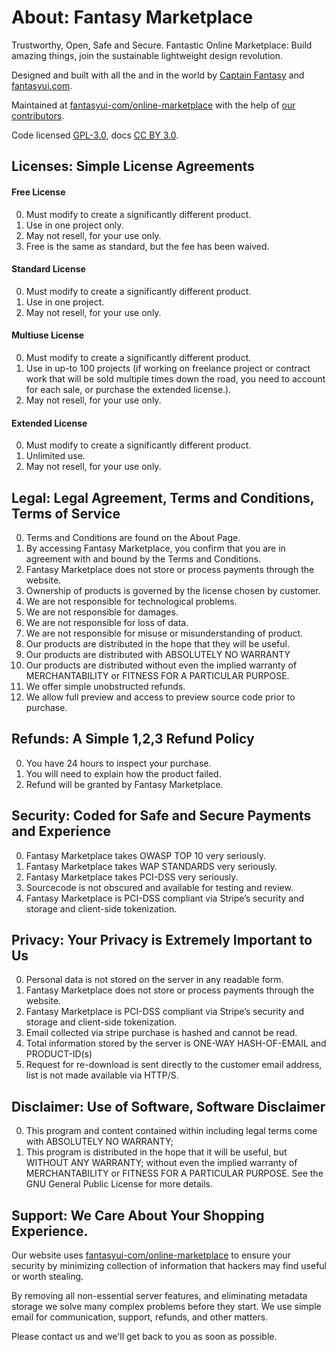 # About: Fantasy Marketplace

Trustworthy, Open, Safe and Secure. Fantastic Online Marketplace: Build amazing things, join the sustainable lightweight design revolution.

Designed and built with all the <i class="fa fa-fw fa-heartbeat text-danger"></i> and <i class="fa fa-fw fa-bolt text-warning"></i> in the world by [Captain Fantasy](https://github.com/fantasyui-com) and [fantasyui.com](http://fantasyui.com).

Maintained at [fantasyui-com/online-marketplace](https://github.com/fantasyui-com/online-marketplace) with the help of [our contributors](https://github.com/fantasyui-com/online-marketplace/graphs/contributors).

Code licensed [GPL-3.0](https://github.com/fantasyui-com/online-marketplace/blob/master/LICENSE), docs [CC BY 3.0](https://creativecommons.org/licenses/by/3.0/).

## Licenses: Simple License Agreements

#### Free License

0. Must modify to create a significantly different product.
0. Use in one project only.
0. May not resell, for your use only.
0. Free is the same as standard, but the fee has been waived.

#### Standard License

0. Must modify to create a significantly different product.
0. Use in one project.
0. May not resell, for your use only.

#### Multiuse License

0. Must modify to create a significantly different product.
0. Use in up-to 100 projects (if working on freelance project or contract work that will be sold multiple times down the road, you need to account for each sale, or purchase the extended license.).
0. May not resell, for your use only.

#### Extended License

0. Must modify to create a significantly different product.
0. Unlimited use.
0. May not resell, for your use only.

## Legal: Legal Agreement, Terms and Conditions, Terms of Service

0. Terms and Conditions are found on the About Page.
0. By accessing Fantasy Marketplace, you confirm that you are in agreement with and bound by the Terms and Conditions.
0. Fantasy Marketplace does not store or process payments through the website.
0. Ownership of products is governed by the license chosen by customer.
0. We are not responsible for technological problems.
0. We are not responsible for damages.
0. We are not responsible for loss of data.
0. We are not responsible for misuse or misunderstanding of product.
0. Our products are distributed in the hope that they will be useful.
0. Our products are distributed with ABSOLUTELY NO WARRANTY
0. Our products are distributed without even the implied warranty of MERCHANTABILITY or FITNESS FOR A PARTICULAR PURPOSE.
0. We offer simple unobstructed refunds.
0. We allow full preview and access to preview source code prior to purchase.

## Refunds: A Simple 1,2,3 Refund Policy

0. You have 24 hours to inspect your purchase.
0. You will need to explain how the product failed.
0. Refund will be granted by Fantasy Marketplace.

## Security: Coded for Safe and Secure Payments and Experience

0. Fantasy Marketplace takes OWASP TOP 10 very seriously.
0. Fantasy Marketplace takes WAP STANDARDS very seriously.
0. Fantasy Marketplace takes PCI-DSS very seriously.
0. Sourcecode is not obscured and available for testing and review.
0. Fantasy Marketplace is PCI-DSS compliant via Stripe’s security and storage and client-side tokenization.

## Privacy: Your Privacy is Extremely Important to Us

0. Personal data is not stored on the server in any readable form.
0. Fantasy Marketplace does not store or process payments through the website.
0. Fantasy Marketplace is PCI-DSS compliant via Stripe’s security and storage and client-side tokenization.
0. Email collected via stripe purchase is hashed and cannot be read.
0. Total information stored by the server is ONE-WAY HASH-OF-EMAIL and PRODUCT-ID(s)
0. Request for re-download is sent directly to the customer email address, list is not made available via HTTP/S.

## Disclaimer: Use of Software, Software Disclaimer

0. This program and content contained within including legal terms come with ABSOLUTELY NO WARRANTY;
0. This program is distributed in the hope that it will be useful, but WITHOUT ANY WARRANTY; without even the implied warranty of MERCHANTABILITY or FITNESS FOR A PARTICULAR PURPOSE. See the GNU General Public License for more details.

## Support: We Care About Your Shopping Experience.

Our website uses [fantasyui-com/online-marketplace](https://github.com/fantasyui-com/online-marketplace) to ensure your security by minimizing collection of information that hackers may find useful or worth stealing.

By removing all non-essential server features, and eliminating metadata storage we solve many complex problems before they start. We use simple email for communication, support, refunds, and other matters.

Please <a class="e-mail">contact us</a> and we'll get back to you as soon as possible.
